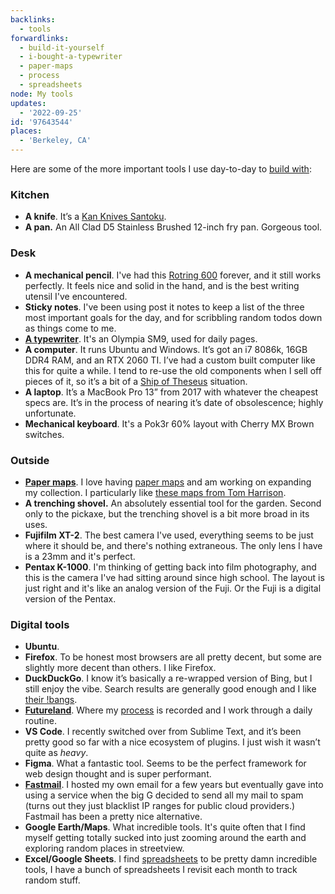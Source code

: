 ```yaml
---
backlinks:
  - tools
forwardlinks:
  - build-it-yourself
  - i-bought-a-typewriter
  - paper-maps
  - process
  - spreadsheets
node: My tools
updates:
  - '2022-09-25'
id: '97643544'
places:
  - 'Berkeley, CA'
---
```

Here are some of the more important tools I use day-to-day to [build with](build-it-yourself.md):

### Kitchen 

- **A knife**. It’s a [Kan Knives Santoku](https://kankitchen.com/meet-the-knives/).
- **A pan.** An All Clad D5 Stainless Brushed 12-inch fry pan. Gorgeous tool.

### Desk

- **A mechanical pencil**. I've had this [Rotring 600](https://www.rotring.com/pens-pencils/pencils/rotring-600-mechanical-pencil-1/SAP_1904443.html) forever, and it still works perfectly. It feels nice and solid in the hand, and is the best writing utensil I've encountered. 
- **Sticky notes**. I've been using post it notes to keep a list of the three most important goals for the day, and for scribbling random todos down as things come to me. 
- **[A typewriter](i-bought-a-typewriter.md)**. It's an Olympia SM9, used for daily pages.
- **A computer**. It runs Ubuntu and Windows. It’s got an i7 8086k, 16GB DDR4 RAM, and an RTX 2060 TI. I’ve had a custom built computer like this for quite a while. I tend to re-use the old components when I sell off pieces of it, so it’s a bit of a [Ship of Theseus](https://en.wikipedia.org/wiki/Ship_of_Theseus) situation.
- **A laptop**. It’s a MacBook Pro 13” from 2017 with whatever the cheapest specs are. It’s in the process of nearing it’s date of obsolescence; highly unfortunate.
- **Mechanical keyboard**. It's a Pok3r 60% layout with Cherry MX Brown switches. 

### Outside

- **[Paper maps](paper-maps.md)**. I love having [paper maps](paper-maps.md) and am working on expanding my collection. I particularly like [these maps from Tom Harrison](https://tomharrisonmaps.com/).
- **A trenching shovel.** An absolutely essential tool for the garden. Second only to the pickaxe, but the trenching shovel is a bit more broad in its uses.
- **Fujifilm XT-2**. The best camera I've used, everything seems to be just where it should be, and there's nothing extraneous. The only lens I have is a 23mm and it's perfect. 
- **Pentax K-1000**. I'm thinking of getting back into film photography, and this is the camera I've had sitting around since high school. The layout is just right and it's like an analog version of the Fuji. Or the Fuji is a digital version of the Pentax.

### Digital tools

- **Ubuntu**. 
- **Firefox**. To be honest most browsers are all pretty decent, but some are slightly more decent than others. I like Firefox.
- **DuckDuckGo**. I know it’s basically a re-wrapped version of Bing, but I still enjoy the vibe. Search results are generally good enough and I like [their !bangs](https://duckduckgo.com/bang).
- **[Futureland](https://futureland.tv)**. Where my [process](process.md) is recorded and I work through a daily routine.
- **VS Code**. I recently switched over from Sublime Text, and it’s been pretty good so far with a nice ecosystem of plugins. I just wish it wasn’t quite as _heavy_.
- **Figma**. What a fantastic tool. Seems to be the perfect framework for web design thought and is super performant. 
- **[Fastmail](https://www.fastmail.com/)**. I hosted my own email for a few years but eventually gave into using a service when the big G decided to send all my mail to spam (turns out they just blacklist IP ranges for public cloud providers.) Fastmail has been a pretty nice alternative.
- **Google Earth/Maps**. What incredible tools. It's quite often that I find myself getting totally sucked into just zooming around the earth and exploring random places in streetview.
- **Excel/Google Sheets**. I find [spreadsheets](spreadsheets.md) to be pretty damn incredible tools, I have a bunch of spreadsheets I revisit each month to track random stuff.
